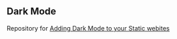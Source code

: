 ## Dark Mode
Repository for [Adding Dark Mode to your Static webites](https://favourcodes.hashnode.dev/how-to-add-dark-mode-to-your-static-site-ckevw48h5001kbys1e1op59nt)
